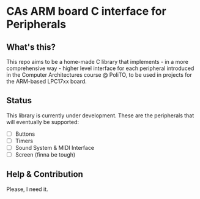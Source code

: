 # CAs ARM board C interface for Peripherals

## What's this?
This repo aims to be a home-made C library that implements - in a more comprehensive way -  higher level interface for each peripheral introduced in the Computer Architectures course @ PoliTO, to be used in projects for the ARM-based LPC17xx board.

## Status

This library is currently under development. These are the peripherals that will eventually be supported:

- [ ] Buttons
- [ ] Timers
- [ ] Sound System & MIDI Interface
- [ ] Screen (finna be tough)

## Help & Contribution

Please, I need it.

